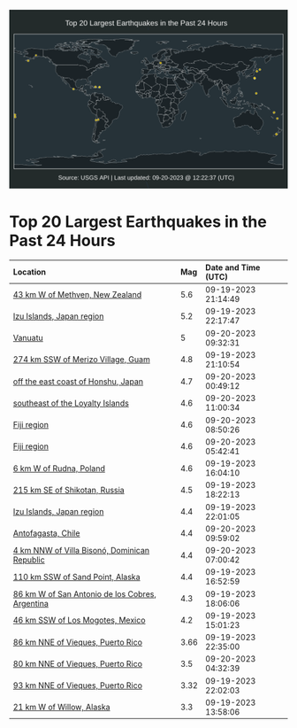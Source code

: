 ![Map](./map.png)

# Top 20 Largest Earthquakes in the Past 24 Hours

| Location | Mag | Date and Time (UTC) |
|:---|:---|:---|
| [43 km W of Methven, New Zealand](https://earthquake.usgs.gov/earthquakes/eventpage/us7000kwrq) | 5.6 | 09-19-2023 21:14:49 |
| [Izu Islands, Japan region](https://earthquake.usgs.gov/earthquakes/eventpage/us7000kws9) | 5.2 | 09-19-2023 22:17:47 |
| [Vanuatu](https://earthquake.usgs.gov/earthquakes/eventpage/us7000kwv0) | 5 | 09-20-2023 09:32:31 |
| [274 km SSW of Merizo Village, Guam](https://earthquake.usgs.gov/earthquakes/eventpage/us7000kwrt) | 4.8 | 09-19-2023 21:10:54 |
| [off the east coast of Honshu, Japan](https://earthquake.usgs.gov/earthquakes/eventpage/us7000kwt1) | 4.7 | 09-20-2023 00:49:12 |
| [southeast of the Loyalty Islands](https://earthquake.usgs.gov/earthquakes/eventpage/us7000kwvc) | 4.6 | 09-20-2023 11:00:34 |
| [Fiji region](https://earthquake.usgs.gov/earthquakes/eventpage/us7000kwux) | 4.6 | 09-20-2023 08:50:26 |
| [Fiji region](https://earthquake.usgs.gov/earthquakes/eventpage/us7000kwu9) | 4.6 | 09-20-2023 05:42:41 |
| [6 km W of Rudna, Poland](https://earthquake.usgs.gov/earthquakes/eventpage/us7000kwpp) | 4.6 | 09-19-2023 16:04:10 |
| [215 km SE of Shikotan, Russia](https://earthquake.usgs.gov/earthquakes/eventpage/us7000kwqh) | 4.5 | 09-19-2023 18:22:13 |
| [Izu Islands, Japan region](https://earthquake.usgs.gov/earthquakes/eventpage/us7000kws5) | 4.4 | 09-19-2023 22:01:05 |
| [Antofagasta, Chile](https://earthquake.usgs.gov/earthquakes/eventpage/us7000kwv2) | 4.4 | 09-20-2023 09:59:02 |
| [4 km NNW of Villa Bisonó, Dominican Republic](https://earthquake.usgs.gov/earthquakes/eventpage/us7000kwum) | 4.4 | 09-20-2023 07:00:42 |
| [110 km SSW of Sand Point, Alaska](https://earthquake.usgs.gov/earthquakes/eventpage/us7000kwpy) | 4.4 | 09-19-2023 16:52:59 |
| [86 km W of San Antonio de los Cobres, Argentina](https://earthquake.usgs.gov/earthquakes/eventpage/us7000kwqc) | 4.3 | 09-19-2023 18:06:06 |
| [46 km SSW of Los Mogotes, Mexico](https://earthquake.usgs.gov/earthquakes/eventpage/us7000kwnr) | 4.2 | 09-19-2023 15:01:23 |
| [86 km NNE of Vieques, Puerto Rico](https://earthquake.usgs.gov/earthquakes/eventpage/pr2023262002) | 3.66 | 09-19-2023 22:35:00 |
| [80 km NNE of Vieques, Puerto Rico](https://earthquake.usgs.gov/earthquakes/eventpage/pr2023263000) | 3.5 | 09-20-2023 04:32:39 |
| [93 km NNE of Vieques, Puerto Rico](https://earthquake.usgs.gov/earthquakes/eventpage/pr71425283) | 3.32 | 09-19-2023 22:02:03 |
| [21 km W of Willow, Alaska](https://earthquake.usgs.gov/earthquakes/eventpage/ak023c1iw083) | 3.3 | 09-19-2023 13:58:06 |
